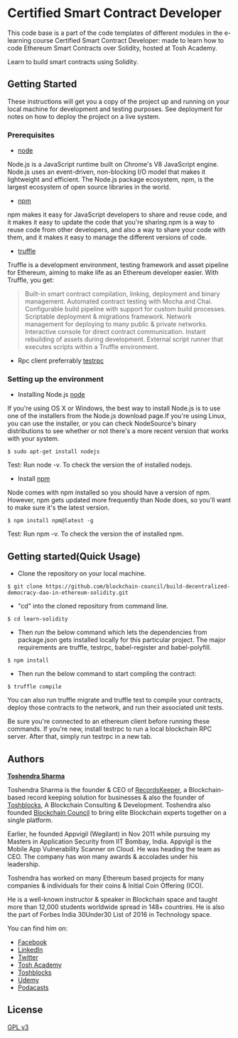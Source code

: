 # Certified Smart Contract Developer

This code base is a part of the code templates of different modules in the e-learning course Certified Smart Contract Developer: made to learn how to code Ethereum Smart Contracts over Solidity, hosted at Tosh Academy.

Learn to build smart contracts using Solidity.

## Getting Started

These instructions will get you a copy of the project up and running on your local machine for development and testing purposes. See deployment for notes on how to deploy the project on a live system.

### Prerequisites

* [node](https://nodejs.org/en/download/)

Node.js is a JavaScript runtime built on Chrome's V8 JavaScript engine. Node.js uses an event-driven, non-blocking I/O model that makes it lightweight and efficient. The Node.js package ecosystem, npm, is the largest ecosystem of open source libraries in the world.


* [npm](https://www.npmjs.com/package/npm)

npm makes it easy for JavaScript developers to share and reuse code, and it makes it easy to update the code that you're sharing.npm is a way to reuse code from other developers, and also a way to share your code with them, and it makes it easy to manage the different versions of code.


* [truffle](https://www.npmjs.com/package/truffle/tutorial)

Truffle is a development environment, testing framework and asset pipeline for Ethereum, aiming to make life as an Ethereum developer easier. With Truffle, you get:
>Built-in smart contract compilation, linking, deployment and binary management.
>Automated contract testing with Mocha and Chai.
>Configurable build pipeline with support for custom build processes.
>Scriptable deployment & migrations framework.
>Network management for deploying to many public & private networks.
>Interactive console for direct contract communication.
>Instant rebuilding of assets during development.
>External script runner that executes scripts within a Truffle environment.


* Rpc client preferrably [testrpc](https://www.npmjs.com/package/ethereumjs-testrpc/tutorial)

### Setting up the environment

* Installing Node.js [node](https://nodejs.org/en/download/)

If you're using OS X or Windows, the best way to install Node.js is to use one of the installers from the Node.js download page.If you're     using Linux, you can use the installer, or you can check NodeSource's binary distributions to see whether or not there's a more recent version that works with your system.

```
$ sudo apt-get install nodejs 
```
Test: Run node -v. To check the version the of installed nodejs.

* Install [npm](https://www.npmjs.com/package/npm)

Node comes with npm installed so you should have a version of npm. However, npm gets updated more frequently than Node does, so you'll want to make sure it's the latest version.

```
$ npm install npm@latest -g
```
Test: Run npm -v. To check the version the of installed npm.


## Getting started(Quick Usage)

* Clone the repository on your local machine.
```
$ git clone https://github.com/blockchain-council/build-decentralized-democracy-dao-in-ethereum-solidity.git
```
* "cd" into the cloned repository from command line.
```
$ cd learn-solidity
```
* Then run the below command which lets the dependencies from package.json gets installed locally for this particular project. The major requirements are truffle, testrpc, babel-register and babel-polyfill.
```
$ npm install
```

* Then run the below command to start compling the contract:

```
$ truffle compile
```

You can also run truffle migrate and truffle test to compile your contracts, deploy those contracts to the network, and run their associated unit tests.

Be sure you're connected to an ethereum client before running these commands. If you're new, install testrpc to run a local blockchain RPC server. After that, simply run testrpc in a new tab.

## Authors

[**Toshendra Sharma**](https://www.udemy.com/user/toshendrasharma2/)

Toshendra Sharma is the founder & CEO of [RecordsKeeper](https://recordskeeper.co), a Blockchain-based record keeping solution for businesses & also the founder of [Toshblocks](https://www.toshblocks.com), A Blockchain Consulting & Development. Toshendra also founded [Blockchain Council](https://www.blockchain-council.org) to bring elite Blockchain experts together on a single platform.

Earlier, he founded Appvigil (Wegilant) in Nov 2011 while pursuing my Masters in Application Security from IIT Bombay, India. Appvigil is the Mobile App Vulnerability Scanner on Cloud. He was heading the team as CEO. The company has won many awards & accolades under his leadership.

Toshendra has worked on many Ethereum based projects for many companies & individuals for their coins & Initial Coin Offering (ICO).

He is a well-known instructor & speaker in Blockchain space and taught more than 12,000 students worldwide spread in 148+ countries. He is also the part of Forbes India 30Under30 List of 2016 in Technology space.

You can find him on: 
* [Facebook](https://www.facebook.com/toshendra11)
* [LinkedIn](https://linkedin.com/in/toshendra)
* [Twitter](https://www.twitter.com/toshendrasharma)
* [Tosh Academy](https://www.toshacademy.com)
* [Toshblocks](https://www.toshblocks.com/)
* [Udemy](https://www.udemy.com/user/toshendrasharma2/)
* [Podacasts](http://www.buzzsprout.com/134645)


License
-------------
[GPL v3](https://www.gnu.org/licenses/gpl-3.0.txt)
